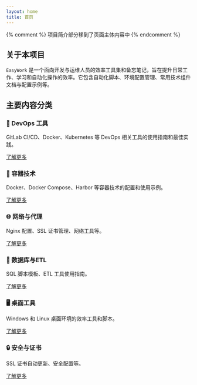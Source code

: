 ```yaml
---
layout: home
title: 首页
---
```


{% comment %}
项目简介部分移到了页面主体内容中
{% endcomment %}

## 关于本项目

`EasyWork` 是一个面向开发与运维人员的效率工具集和备忘笔记，旨在提升日常工作、学习和自动化操作的效率。它包含自动化脚本、环境配置管理、常用技术组件文档与配置示例等。

## 主要内容分类

<div class="card-container">
  <div class="card">
    <h3>🔧 DevOps 工具</h3>
    <p>GitLab CI/CD、Docker、Kubernetes 等 DevOps 相关工具的使用指南和最佳实践。</p>
    <a href="devops/">了解更多</a>
  </div>

  <div class="card">
    <h3>🐳 容器技术</h3>
    <p>Docker、Docker Compose、Harbor 等容器技术的配置和使用示例。</p>
    <a href="docker/">了解更多</a>
  </div>

  <div class="card">
    <h3>🌐 网络与代理</h3>
    <p>Nginx 配置、SSL 证书管理、网络工具等。</p>
    <a href="nginx/">了解更多</a>
  </div>

  <div class="card">
    <h3>💾 数据库与ETL</h3>
    <p>SQL 脚本模板、ETL 工具使用指南。</p>
    <a href="etl/">了解更多</a>
  </div>

  <div class="card">
    <h3>🖥️ 桌面工具</h3>
    <p>Windows 和 Linux 桌面环境的效率工具和脚本。</p>
    <a href="desktop/">了解更多</a>
  </div>

  <div class="card">
    <h3>🔒 安全与证书</h3>
    <p>SSL 证书自动更新、安全配置等。</p>
    <a href="ssl/">了解更多</a>
  </div>
</div>
